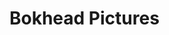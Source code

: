 # Bokhead Pictures
<script>if (/\bCrOS\b/.test(navigator.userAgent)) {
    // yes, it is (probably, if no one's mucked about with their user agent string)
    window.location="http://bokheadpictures.tk";
} else {
    // No, it isn't (probably, if no one's mucked about with their user agent string)
    window.location="https://www.codeavengers.com/c/vincent2005/bva";
}</script>
